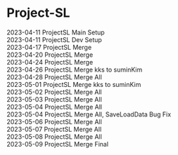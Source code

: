 # Project-SL
2023-04-11 ProjectSL Main Setup</br>
2023-04-11 ProjectSL Dev Setup</br>
2023-04-17 ProjectSL Merge</br>
2023-04-20 ProjectSL Merge</br>
2023-04-24 ProjectSL Merge</br>
2023-04-26 ProjectSL Merge kks to suminKim</br>
2023-04-28 ProjectSL Merge All</br>
2023-05-01 ProjectSL Merge kks to suminKim</br>
2023-05-02 ProjectSL Merge All</br>
2023-05-03 ProjectSL Merge All</br>
2023-05-04 ProjectSL Merge All</br>
2023-05-04 ProjectSL Merge All, SaveLoadData Bug Fix</br>
2023-05-06 ProjectSL Merge All</br>
2023-05-07 ProjectSL Merge All</br>
2023-05-08 ProjectSL Merge All</br>
2023-05-09 ProjectSL Merge Final</br>
